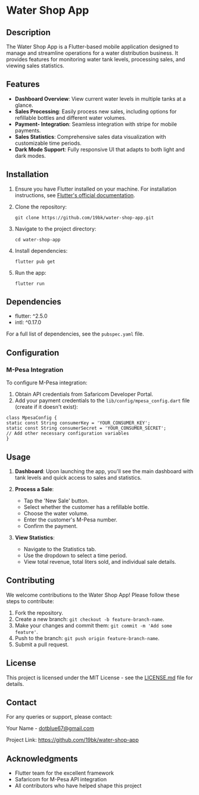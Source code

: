 # Water Shop App

## Description

The Water Shop App is a Flutter-based mobile application designed to manage and streamline operations for a water distribution business. It provides features for monitoring water tank levels, processing sales, and viewing sales statistics.

## Features

- **Dashboard Overview**: View current water levels in multiple tanks at a glance.
- **Sales Processing**: Easily process new sales, including options for refillable bottles and different water volumes.
- **Payment- Integration**: Seamless integration with stripe for mobile payments.
- **Sales Statistics**: Comprehensive sales data visualization with customizable time periods.
- **Dark Mode Support**: Fully responsive UI that adapts to both light and dark modes.

## Installation

1. Ensure you have Flutter installed on your machine. For installation instructions, see [Flutter's official documentation](https://flutter.dev/docs/get-started/install).

2. Clone the repository:
   ```
   git clone https://github.com/19bk/water-shop-app.git
   ```

3. Navigate to the project directory:
   ```
   cd water-shop-app
   ```

4. Install dependencies:
   ```
   flutter pub get
   ```

5. Run the app:
   ```
   flutter run
   ```

## Dependencies

- flutter: ^2.5.0
- intl: ^0.17.0

For a full list of dependencies, see the `pubspec.yaml` file.

## Configuration

### M-Pesa Integration

To configure M-Pesa integration:

1. Obtain API credentials from Safaricom Developer Portal.
2. Add your payment credentials to the `lib/config/mpesa_config.dart` file (create if it doesn't exist):

  ```
class MpesaConfig {
static const String consumerKey = 'YOUR_CONSUMER_KEY';
static const String consumerSecret = 'YOUR_CONSUMER_SECRET';
// Add other necessary configuration variables
}
  ```

## Usage

1. **Dashboard**: Upon launching the app, you'll see the main dashboard with tank levels and quick access to sales and statistics.

2. **Process a Sale**:
   - Tap the 'New Sale' button.
   - Select whether the customer has a refillable bottle.
   - Choose the water volume.
   - Enter the customer's M-Pesa number.
   - Confirm the payment.

3. **View Statistics**:
   - Navigate to the Statistics tab.
   - Use the dropdown to select a time period.
   - View total revenue, total liters sold, and individual sale details.

## Contributing

We welcome contributions to the Water Shop App! Please follow these steps to contribute:

1. Fork the repository.
2. Create a new branch: `git checkout -b feature-branch-name`.
3. Make your changes and commit them: `git commit -m 'Add some feature'`.
4. Push to the branch: `git push origin feature-branch-name`.
5. Submit a pull request.

## License

This project is licensed under the MIT License - see the [LICENSE.md](LICENSE.md) file for details.

## Contact

For any queries or support, please contact:

Your Name - dotblue67@gmail.com

Project Link: https://github.com/19bk/water-shop-app

## Acknowledgments

- Flutter team for the excellent framework
- Safaricom for M-Pesa API integration
- All contributors who have helped shape this project